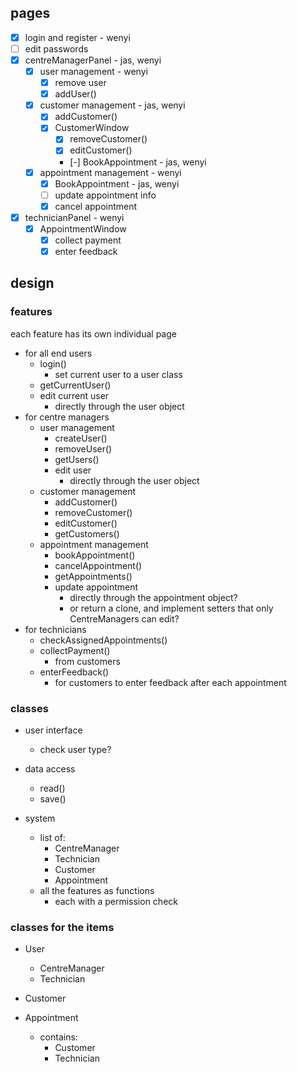 ## pages
- [x] login and register - wenyi
- [ ] edit passwords
- [x] centreManagerPanel - jas, wenyi
  - [x] user management - wenyi
    - [x] remove user
    - [x] addUser()
  - [x] customer management - jas, wenyi
    - [x] addCustomer()
    - [x] CustomerWindow
      - [x] removeCustomer()
      - [x] editCustomer()
      - [-] BookAppointment - jas, wenyi
  - [x] appointment management - wenyi
      - [x] BookAppointment - jas, wenyi
    - [ ] update appointment info
    - [x] cancel appointment
- [x] technicianPanel - wenyi
  - [x] AppointmentWindow
    - [x] collect payment
    - [x] enter feedback

## design
### features
each feature has its own individual page
- for all end users
  - login()
    - set current user to a user class
  - getCurrentUser()
  - edit current user
    - directly through the user object
- for centre managers
  - user management
    - createUser()
    - removeUser()
    - getUsers()
    - edit user
      - directly through the user object
  - customer management
    - addCustomer()
    - removeCustomer()
    - editCustomer()
    - getCustomers()
  - appointment management
    - bookAppointment()
    - cancelAppointment()
    - getAppointments()
    - update appointment
      - directly through the appointment object?
      - or return a clone, and implement setters that only CentreManagers can edit?
- for technicians
  - checkAssignedAppointments()
  - collectPayment()
    - from customers
  - enterFeedback()
    - for customers to enter feedback after each appointment

### classes
- user interface
  - check user type?

- data access
  - read()
  - save()

- system
  - list of:
    - CentreManager
    - Technician
    - Customer
    - Appointment
  - all the features as functions
    - each with a permission check

### classes for the items
- User
  - CentreManager
  - Technician

- Customer
- Appointment
  - contains:
    - Customer
    - Technician
